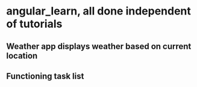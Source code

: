 # angular_learn, all done independent of tutorials

## Weather app displays weather based on current location

## Functioning task list
